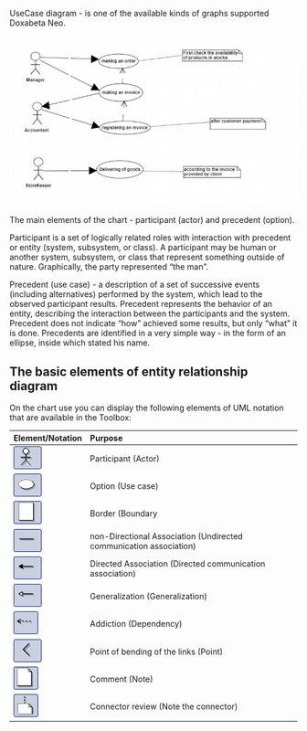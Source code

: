 UseCase diagram - is one of the available kinds of graphs supported Doxabeta Neo.

![Example](/Diagrams/Use-case-diagram.png)

The main elements of the chart - participant (actor) and precedent (option).

Participant is a set of logically related roles with interaction with precedent or entity (system, subsystem, or class). A participant may be human or another system, subsystem, or class that represent something outside of nature. Graphically, the party represented “the man”.

Precedent (use case) - a description of a set of successive events (including alternatives) performed by the system, which lead to the observed participant results. Precedent represents the behavior of an entity, describing the interaction between the participants and the system. Precedent does not indicate “how” achieved some results, but only “what” it is done. Precedents are identified in a very simple way - in the form of an ellipse, inside which stated his name.

## The basic elements of entity relationship diagram

On the chart use you can display the following elements of UML notation that are available in the Toolbox:

Element/Notation | Purpose
:---------------------|:-----------------------------------------------------
![Example](/Diagrams/actor.jpg) | Participant (Actor)
![Example](/Diagrams/usecase.jpg) | Option (Use case)
![Example](/Diagrams/boundary.jpg) | Border (Boundary
![Example](/Diagrams/assoc.jpg) | non-Directional Association (Undirected communication association)
![Example](/Diagrams/dircomm.jpg) | Directed Association (Directed communication association)
![Example](/Diagrams/inheritance.jpg) | Generalization (Generalization)
![Example](/Diagrams/objectflow.jpg) | Addiction (Dependency)
![Example](/Diagrams/corner.jpg) | Point of bending of the links (Point)
![Example](/Diagrams/note.jpg) | Comment (Note)
![Example](/Diagrams/noteconn.jpg) | Connector review (Note the connector)